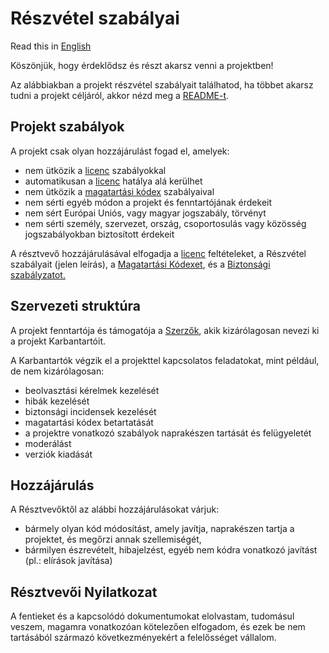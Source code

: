 # Részvétel szabályai

Read this in [English](./CONTRIBUTING.md)

Köszönjük, hogy érdeklődsz és részt akarsz venni a projektben!

Az alábbiakban a projekt részvétel szabályait találhatod, ha többet akarsz tudni a projekt céljáról, akkor nézd meg a [README-t](./README.hu.md).

## Projekt szabályok

A projekt csak olyan hozzájárulást fogad el, amelyek:

- nem ütközik a [licenc](./LICENCE.hu) szabályokkal
- automatikusan a [licenc](./LICENCE.hu) hatálya alá kerülhet
- nem ütközik a [magatartási kódex](./CODE_OF_CONDUCT.hu.md) szabályaival
- nem sérti egyéb módon a projekt és fenntartójának érdekeit
- nem sért Európai Uniós, vagy magyar jogszabály, törvényt
- nem sérti személy, szervezet, ország, csoportosulás vagy közösség jogszabályokban biztosított érdekeit

A résztvevő hozzájárulásával elfogadja a [licenc](./LICENCE.hu) feltételeket, a Részvétel szabályait (jelen leírás), a [Magatartási Kódexet](./CODE_OF_CONDUCT.hu.md), és a [Biztonsági szabályzatot.](./SECURITY.hu.md)

## Szervezeti struktúra

A projekt fenntartója és támogatója a [Szerzők](./AUTHORS), akik kizárólagosan nevezi ki a projekt Karbantartóit.

A Karbantartók végzik el a projekttel kapcsolatos feladatokat, mint például, de nem kizárólagosan:

- beolvasztási kérelmek kezelését
- hibák kezelését
- biztonsági incidensek kezelését
- magatartási kódex betartatását
- a projektre vonatkozó szabályok naprakészen tartását és felügyeletét
- moderálást
- verziók kiadását

## Hozzájárulás

A Résztvevőktől az alábbi hozzájárulásokat várjuk:

- bármely olyan kód módosítást, amely javítja, naprakészen tartja a projektet, és megőrzi annak szellemiségét,
- bármilyen észrevételt, hibajelzést, egyéb nem kódra vonatkozó javítást (pl.: elírások javítása)

## Résztvevői Nyilatkozat

A fentieket és a kapcsolódó dokumentumokat elolvastam, tudomásul veszem, magamra vonatkozóan kötelezően elfogadom, és ezek be nem tartásából származó következményekért a felelősséget vállalom.

